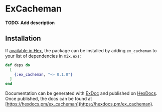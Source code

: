 # ExCacheman

**TODO: Add description**

## Installation

If [available in Hex](https://hex.pm/docs/publish), the package can be installed
by adding `ex_cacheman` to your list of dependencies in `mix.exs`:

```elixir
def deps do
  [
    {:ex_cacheman, "~> 0.1.0"}
  ]
end
```

Documentation can be generated with [ExDoc](https://github.com/elixir-lang/ex_doc)
and published on [HexDocs](https://hexdocs.pm). Once published, the docs can
be found at [https://hexdocs.pm/ex_cacheman](https://hexdocs.pm/ex_cacheman).

